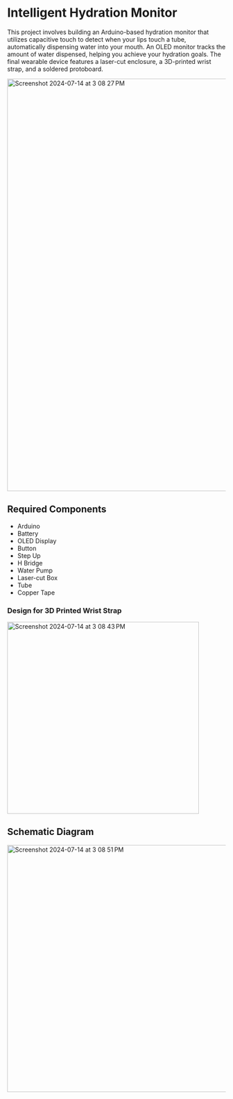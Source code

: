 # Intelligent Hydration Monitor

This project involves building an Arduino-based hydration monitor that utilizes capacitive touch to detect when your lips touch a tube, automatically dispensing water into your mouth. An OLED monitor tracks the amount of water dispensed, helping you achieve your hydration goals. The final wearable device features a laser-cut enclosure, a 3D-printed wrist strap, and a soldered protoboard. 

<img width="950" alt="Screenshot 2024-07-14 at 3 08 27 PM" src="https://github.com/user-attachments/assets/296c1b08-4414-451b-88f2-fa342638ee85">

## Required Components
- Arduino
- Battery
- OLED Display
- Button
- Step Up
- H Bridge
- Water Pump
- Laser-cut Box
- Tube
- Copper Tape

### Design for 3D Printed Wrist Strap 
<img width="442" alt="Screenshot 2024-07-14 at 3 08 43 PM" src="https://github.com/user-attachments/assets/7f8c8c39-ef0b-481f-9623-ecf48c2b96fa">
  
## Schematic Diagram
<img width="569" alt="Screenshot 2024-07-14 at 3 08 51 PM" src="https://github.com/user-attachments/assets/f361dc2f-a630-45b8-9994-dbfd7c31e3c5">
